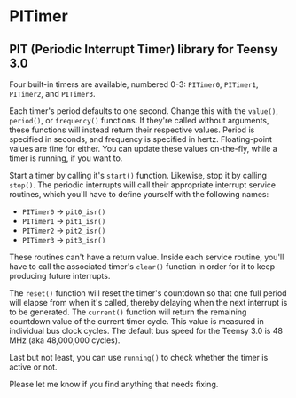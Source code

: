 # PITimer

## PIT (Periodic Interrupt Timer) library for Teensy 3.0

Four built-in timers are available, numbered 0-3: `PITimer0`, `PITimer1`, `PITimer2`, and `PITimer3`.

Each timer's period defaults to one second. Change this with the `value()`, `period()`, or `frequency()` functions. If they're called without arguments, these functions will instead return their respective values. Period is specified in seconds, and frequency is specified in hertz. Floating-point values are fine for either. You can update these values on-the-fly, while a timer is running, if you want to.

Start a timer by calling it's `start()` function. Likewise, stop it by calling `stop()`. The periodic interrupts will call their appropriate interrupt service routines, which you'll have to define yourself with the following names:

- `PITimer0` &rarr; `pit0_isr()`
- `PITimer1` &rarr; `pit1_isr()`
- `PITimer2` &rarr; `pit2_isr()`
- `PITimer3` &rarr; `pit3_isr()`

These routines can't have a return value. Inside each service routine, you'll have to call the associated timer's `clear()` function in order for it to keep producing future interrupts.

The `reset()` function will reset the timer's countdown so that one full period will elapse from when it's called, thereby delaying when the next interrupt is to be generated. The `current()` function will return the remaining countdown value of the current timer cycle. This value is measured in individual bus clock cycles. The default bus speed for the Teensy 3.0 is 48 MHz (aka 48,000,000 cycles).

Last but not least, you can use `running()` to check whether the timer is active or not.

Please let me know if you find anything that needs fixing.

